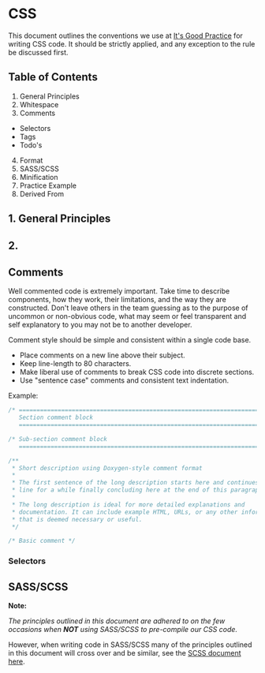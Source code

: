 CSS
===

This document outlines the conventions we use at [It's Good Practice](http://www.itsgoodpractice.com) for writing CSS code. It should be strictly applied, and any exception to the rule be discussed first.

## Table of Contents

1. General Principles
2. Whitespace
3. Comments
  * Selectors
  * Tags
  * Todo's
4. Format
5. SASS/SCSS
6. Minification
7. Practice Example
8. Derived From

## 1. General Principles

## 2.

<a name="comments"></a>
## Comments

Well commented code is extremely important. Take time to describe components, how they work, their limitations, and the way they are constructed. Don't leave others in the team guessing as to the purpose of uncommon or non-obvious code, what may seem or feel transparent and self explanatory to you may not be to another developer.

Comment style should be simple and consistent within a single code base.

* Place comments on a new line above their subject.
* Keep line-length to 80 characters.
* Make liberal use of comments to break CSS code into discrete sections.
* Use "sentence case" comments and consistent text indentation.

Example:

```css
/* =======================================================================
   Section comment block
   ======================================================================= */

/* Sub-section comment block
   ======================================================================= */

/**
 * Short description using Doxygen-style comment format
 *
 * The first sentence of the long description starts here and continues on this
 * line for a while finally concluding here at the end of this paragraph.
 *
 * The long description is ideal for more detailed explanations and
 * documentation. It can include example HTML, URLs, or any other information
 * that is deemed necessary or useful.
 */

/* Basic comment */
```

### Selectors



## SASS/SCSS

**Note:**

_The principles outlined in this document are adhered to on the few occasions when **NOT** using SASS/SCSS to pre-compile our CSS code._

However, when writing code in SASS/SCSS many of the principles outlined in this document will cross over and be similar, see the [SCSS document here](https://github.com/philipbenton/coding-conventions/blob/master/SCSS.md).